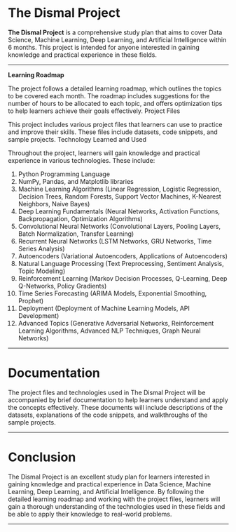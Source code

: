 # The Dismal Project

**The Dismal Project** is a comprehensive study plan that aims to cover Data
Science, Machine Learning, Deep Learning, and Artificial Intelligence within 6
months. This project is intended for anyone interested in gaining knowledge and
practical experience in these fields.

---

**Learning Roadmap**

The project follows a detailed learning roadmap, which outlines the topics to be
covered each month. The roadmap includes suggestions for the number of hours to
be allocated to each topic, and offers optimization tips to help learners
achieve their goals effectively. Project Files

This project includes various project files that learners can use to practice
and improve their skills. These files include datasets, code snippets, and
sample projects. Technology Learned and Used

Throughout the project, learners will gain knowledge and practical experience in
various technologies. These include:

1. Python Programming Language
2. NumPy, Pandas, and Matplotlib libraries
3. Machine Learning Algorithms (Linear Regression, Logistic Regression, Decision
   Trees, Random Forests, Support Vector Machines, K-Nearest Neighbors, Naive
   Bayes)
4. Deep Learning Fundamentals (Neural Networks, Activation Functions,
   Backpropagation, Optimization Algorithms)
5. Convolutional Neural Networks (Convolutional Layers, Pooling Layers, Batch
   Normalization, Transfer Learning)
6. Recurrent Neural Networks (LSTM Networks, GRU Networks, Time Series Analysis)
7. Autoencoders (Variational Autoencoders, Applications of Autoencoders)
8. Natural Language Processing (Text Preprocessing, Sentiment Analysis, Topic
   Modeling)
9. Reinforcement Learning (Markov Decision Processes, Q-Learning, Deep
   Q-Networks, Policy Gradients)
10. Time Series Forecasting (ARIMA Models, Exponential Smoothing, Prophet)
11. Deployment (Deployment of Machine Learning Models, API Development)
12. Advanced Topics (Generative Adversarial Networks, Reinforcement Learning
    Algorithms, Advanced NLP Techniques, Graph Neural Networks)

---

# Documentation

The project files and technologies used in The Dismal Project will be
accompanied by brief documentation to help learners understand and apply the
concepts effectively. These documents will include descriptions of the datasets,
explanations of the code snippets, and walkthroughs of the sample projects.

---

# Conclusion

The Dismal Project is an excellent study plan for learners interested in gaining
knowledge and practical experience in Data Science, Machine Learning, Deep
Learning, and Artificial Intelligence. By following the detailed learning
roadmap and working with the project files, learners will gain a thorough
understanding of the technologies used in these fields and be able to apply
their knowledge to real-world problems.

---

